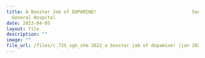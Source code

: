 ```yaml
---
title: A Booster Jab of DOPAMINE!                                   Seng Kang
  General Hospital
date: 2023-04-05
layout: file
description: ""
image: ""
file_url: /files/c_725_sgh_shm 2022_a booster jab of dopamine! (jan 2023).pdf
---
```

